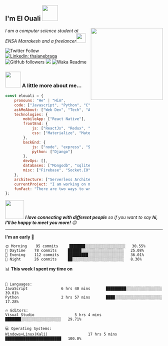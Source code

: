 
<h2>I'm El Ouali <img src="https://media.giphy.com/media/12oufCB0MyZ1Go/giphy.gif" width="50"></h2>
<img align='right' src="https://media.giphy.com/media/M9gbBd9nbDrOTu1Mqx/giphy.gif" width="230">
<p><em>I am a computer science student at ENSA Marrakesh and a freelancer<img src="https://media.giphy.com/media/WUlplcMpOCEmTGBtBW/giphy.gif" width="30"> 
</em></p>

![Twitter Follow](https://img.shields.io/twitter/follow/misteranmol?label=Follow)
[![Linkedin: thaianebraga](https://img.shields.io/badge/-anmol-blue?style=flat-square&logo=Linkedin&logoColor=white&link=https://www.linkedin.com/in/anmol-p-singh/)](https://www.linkedin.com/in/anmol-p-singh/)
![GitHub followers](https://img.shields.io/github/followers/anmol098?label=Follow&style=social)
![](https://visitor-badge.glitch.me/badge?page_id=anmol098.anmol098)
![Waka Readme](https://github.com/anmol098/anmol098/workflows/Waka%20Readme/badge.svg)

### <img src="https://media.giphy.com/media/VgCDAzcKvsR6OM0uWg/giphy.gif" width="50"> A little more about me...  

```javascript
const elouali = {
    pronouns: "He" | "Him",
    code: ["Javascript", "Python", "C", "C++"],
    askMeAbout: ["Web Dev", "Tech", "App dev", "Photography", "Writing", "UI/UX Design"],
    technologies: {
        mobileApp: ["React Native"],
        frontEnd: {
            js: ["ReactJs", "Redux", "jQuery"],
            css: ["Materialize", "MaterielUi"]
        },
        backEnd: {
            js: ["node", "express", "Socket.Io"],
            python: ["Django"]
        },
        devOps: [],
        databases: ["Mongodb", "sqlite"],
        misc: ["Firebase", "Socket.IO"]
    },
    architecture: ["Serverless Architecture", "Progressive web applications", "Single page applications"],
    currentProject: "I am working on my business project, it's a startup I am working on:)",
    funFact: "There are two ways to write error-free programs; only the third one works"
};
```

<img src="https://media.giphy.com/media/LnQjpWaON8nhr21vNW/giphy.gif" width="60"> <em><b>I love connecting with different people</b> so if you want to say <b>hi, I'll be happy to meet you more!</b> 😊</em>

---
<!--START_SECTION:waka-->
**I'm an early 🐤** 

```text
🌞 Morning    95 commits     ███████░░░░░░░░░░░░░░░░░░   30.55% 
🌆 Daytime    78 commits     ██████░░░░░░░░░░░░░░░░░░░   25.08% 
🌃 Evening    112 commits    █████████░░░░░░░░░░░░░░░░   36.01% 
🌙 Night      26 commits     ██░░░░░░░░░░░░░░░░░░░░░░░   8.36%

```


📊 **This week I spent my time on** 

```

💬 Languages: 
JavaScript               6 hrs 40 mins       █████████░░░░░░░░░░░░░░░░   39.01% 
Python                   2 hrs 57 mins       ████░░░░░░░░░░░░░░░░░░░░░   17.28%  

🔥 Editors: 
Visual Studio                  5 hrs 4 mins        ███████░░░░░░░░░░░░░░░░░░   29.71% 

💻 Operating Systems: 
Windows+Linux(Kali)                  17 hrs 5 mins       █████████████████████████   100.0%

```
<!--END_SECTION:waka-->

